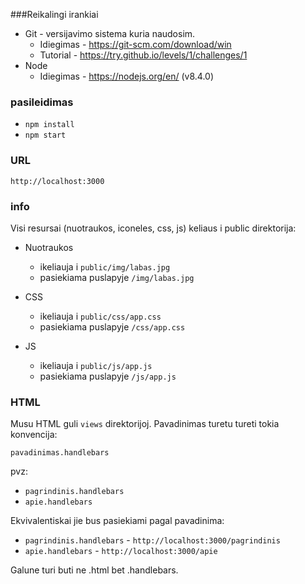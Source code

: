 ###Reikalingi irankiai

* Git - versijavimo sistema kuria naudosim.
  * Idiegimas - https://git-scm.com/download/win
  * Tutorial - https://try.github.io/levels/1/challenges/1
* Node
  * Idiegimas - https://nodejs.org/en/ (v8.4.0)
  
### pasileidimas
* ``npm install``
* ``npm start``

### URL
``http://localhost:3000``


### info

Visi resursai (nuotraukos, iconeles, css, js) keliaus i public direktorija:
* Nuotraukos 
  * ikeliauja i ``public/img/labas.jpg``
  * pasiekiama puslapyje ``/img/labas.jpg``
  
* CSS 
  * ikeliauja i ``public/css/app.css``
  * pasiekiama puslapyje ``/css/app.css``
  
* JS
  * ikeliauja i ``public/js/app.js``
  * pasiekiama puslapyje ``/js/app.js``
  
 ### HTML
 
 Musu HTML guli ``views`` direktorijoj. Pavadinimas turetu tureti tokia konvencija:
 
 ``pavadinimas.handlebars``
 
 pvz:
 * ``pagrindinis.handlebars``
 * ``apie.handlebars``
 
 Ekvivalentiskai jie bus pasiekiami pagal pavadinima:
 
 * ``pagrindinis.handlebars`` - ``http://localhost:3000/pagrindinis`` 
 * ``apie.handlebars`` - ``http://localhost:3000/apie`` 
 
 Galune turi buti ne .html bet .handlebars.
 